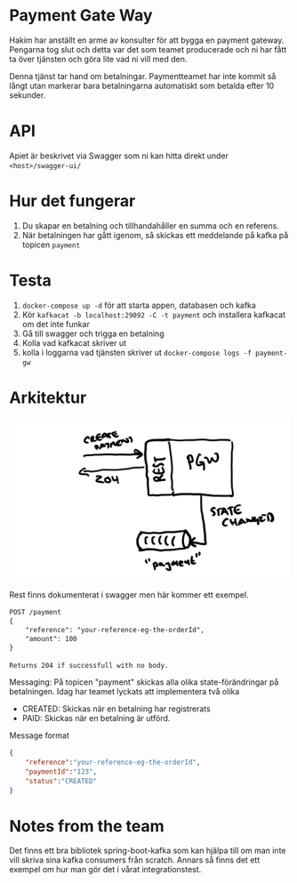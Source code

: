 # Payment Gate Way
Hakim har anställt en arme av konsulter för att bygga en payment gateway. Pengarna tog slut och detta var det som teamet producerade och ni har fått ta över tjänsten och göra lite vad ni vill med den.

Denna tjänst tar hand om betalningar. Paymentteamet har inte kommit så långt utan markerar bara betalningarna automatiskt som betalda efter 10 sekunder. 

# API
Apiet är beskrivet via Swagger som ni kan hitta direkt under `<host>/swagger-ui/`

# Hur det fungerar

1. Du skapar en betalning och tillhandahåller en summa och en referens.
2. När betalningen har gått igenom, så skickas ett meddelande på kafka på topicen `payment`

# Testa

1. `docker-compose up -d` för att starta appen, databasen och kafka
2. Kör `kafkacat -b localhost:29092 -C -t payment` och installera kafkacat om det inte funkar
3. Gå till swagger och trigga en betalning
4. Kolla vad kafkacat skriver ut
5. kolla i loggarna vad tjänsten skriver ut `docker-compose logs -f payment-gw`

# Arkitektur

![alt text](./PGW.jpg)

Rest finns dokumenterat i swagger men här kommer ett exempel.
```
POST /payment
{
    "reference": "your-reference-eg-the-orderId", 
    "amount": 100
}

Returns 204 if successfull with no body.
```

Messaging:
På topicen "payment" skickas alla olika state-förändringar på betalningen. Idag har teamet lyckats att implementera två olika
* CREATED: Skickas när en betalning har registrerats
* PAID: Skickas när en betalning är utförd.

Message format
```json
{
    "reference":"your-reference-eg-the-orderId",
    "paymentId":"123",
    "status":"CREATED"
}
```

# Notes from the team
Det finns ett bra bibliotek spring-boot-kafka som kan hjälpa till om man inte vill skriva sina kafka consumers från scratch. Annars så finns det ett exempel om hur man gör det i vårat integrationstest.
